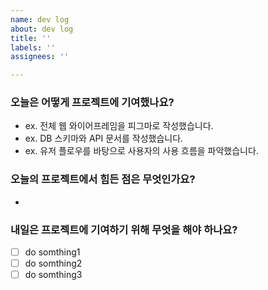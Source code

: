 ```yaml
---
name: dev log
about: dev log
title: ''
labels: ''
assignees: ''

---
```


### 오늘은 어떻게 프로젝트에 기여했나요?
- ex. 전체 웹 와이어프레임을 피그마로 작성했습니다. 
- ex. DB 스키마와 API 문서를 작성했습니다. 
- ex. 유저 플로우를 바탕으로 사용자의 사용 흐름을 파악했습니다. 

### 오늘의 프로젝트에서 힘든 점은 무엇인가요?
- 


### 내일은 프로젝트에 기여하기 위해 무엇을 해야 하나요?
* [ ] do somthing1
* [ ] do somthing2
* [ ] do somthing3
